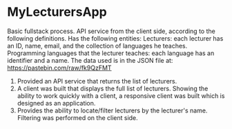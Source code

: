 # MyLecturersApp

Basic fullstack process.
API service from the client side, according to the following definitions.
Has the following entities:
Lecturers: each lecturer has an ID, name, email, and the collection of languages he teaches.
Programming languages that the lecturer teaches: each language has an identifier and a name.
The data used is in the JSON file at:
https://pastebin.com/raw/fk9QzFMT


1. Provided an API service that returns the list of lecturers.
2. A client was built that displays the full list of lecturers.
Showing the ability to work quickly with a client, a responsive client was built
which is designed as an application.
3. Provides the ability to locate/filter lecturers by the lecturer's name.
Filtering was performed on the client side.
